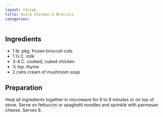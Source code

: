 ```yaml
---
layout: recipe
title: Quick Chicken & Broccoli
categories:
---
```


## Ingredients

- 1 lb. pkg. frozen broccoli cuts
- 1 ½ C. milk
- 3-4 C. cooked, cubed chicken
- ½ tsp. thyme
- 2 cans cream of mushroom soup

## Preparation

Heat all ingredients together in microwave for 6 to 8 minutes or on top of stove.  Serve on fettuccini or spaghetti noodles and sprinkle with parmesan cheese. Serves 6.